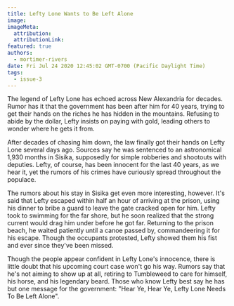 ```yaml
---
title: Lefty Lone Wants to Be Left Alone
image:
imageMeta:
  attribution:
  attributionLink:
featured: true
authors: 
  - mortimer-rivers
date: Fri Jul 24 2020 12:45:02 GMT-0700 (Pacific Daylight Time)
tags:
  - issue-3
---
```


The legend of Lefty Lone has echoed across New Alexandria for decades. 
Rumor has it that the government has been after him for 40 years, trying to get 
their hands on the riches he has hidden in the mountains. Refusing to abide 
by the dollar, Lefty insists on paying with gold, leading others to wonder 
where he gets it from.

After decades of chasing him down, the law finally got their hands on Lefty Lone 
several days ago. Sources say he was sentenced to an astronomical 1,930 months in Sisika, 
supposedly for simple robberies and shootouts with deputies. Lefty, of course, has 
been innocent for the last 40 years, as we hear it, yet the rumors of his crimes have 
curiously spread throughout the populace.

The rumors about his stay in Sisika get even more interesting, however. It's said that 
Lefty escaped within half an hour of arriving at the prison, using his dinner to bribe a guard 
to leave the gate cracked open for him. Lefty took to swimming for the far shore, but he soon 
realized that the strong current would drag him under before he got far. Returning to the 
prison beach, he waited patiently until a canoe passed by, commandeering it for his escape. 
Though the occupants protested, Lefty showed them his fist and ever since they've been missed.

Though the people appear confident in Lefty Lone's innocence, there is little doubt that his 
upcoming court case won't go his way. Rumors say that he's not aiming to show up at all, 
retiring to Tumbleweed to care for himself, his horse, and his legendary beard. Those who 
know Lefty best say he has but one message for the government: "Hear Ye, Hear Ye, Lefty Lone 
Needs To Be Left Alone".
